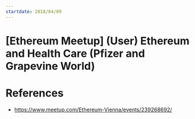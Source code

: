 ```yaml
---
startdate: 2018/04/09
---
```

# [Ethereum Meetup] (User) Ethereum and Health Care (Pfizer and Grapevine World)

# References
* https://www.meetup.com/Ethereum-Vienna/events/239268692/

